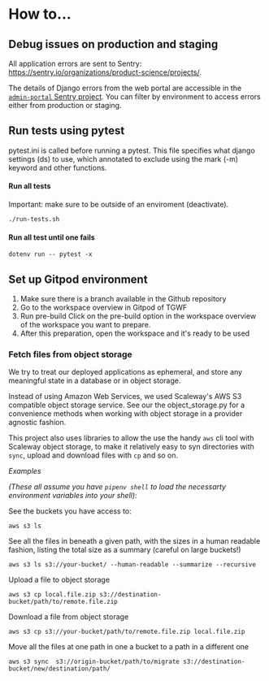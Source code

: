 # How to...

## Debug issues on production and staging
All application errors are sent to Sentry: https://sentry.io/organizations/product-science/projects/.

The details of Django errors from the web portal are accessible in the [`admin-portal` Sentry project](https://sentry.io/organizations/product-science/projects/admin-portal/?project=2071451). You can filter by environment to access errors either from production or staging.

## Run tests using pytest

pytest.ini is called before running a pytest.
This file specifies what django settings (ds) to use, which annotated to exclude using the mark (-m) keyword and other functions.

#### Run all tests
Important: make sure to be outside of an enviroment (deactivate).
```
./run-tests.sh
```

#### Run all test until one fails
```
dotenv run -- pytest -x
```

## Set up Gitpod environment
1. Make sure there is a branch available in the Github repository
2. Go to the workspace overview in Gitpod of TGWF
3. Run pre-build
    Click on the pre-build option in the workspace overview of the workspace you want to prepare.
4. After this preparation, open the workspace and it's ready to be used


### Fetch files from object storage

We try to treat our deployed applications as ephemeral, and store any meaningful state in a database or in object storage.

Instead of using Amazon Web Services, we used Scaleway's AWS S3 compatible object storage service. See our the object_storage.py for a convenience methods when working with object storage in a provider agnostic fashion.

This project also uses libraries to allow the use the handy `aws` cli tool with Scaleway object storage, to make it relatively easy to syn directories with `sync`, upload and download files with `cp` and so on.


*Examples*

_(These all assume you have `pipenv shell` to load the necessarty environment variables into your shell)_:

See the buckets you have access to:

```
aws s3 ls
```

See all the files in beneath a given path, with the sizes in a human readable fashion, listing the total size as a summary (careful on large buckets!)

```
aws s3 ls s3://your-bucket/ --human-readable --summarize --recursive
```

Upload a file to object storage

```
aws s3 cp local.file.zip s3://destination-bucket/path/to/remote.file.zip
```

Download a file from object storage

```
aws s3 cp s3://your-bucket/path/to/remote.file.zip local.file.zip
```

Move all the files at one path in one a bucket to a path in a different one

```
aws s3 sync  s3://origin-bucket/path/to/migrate s3://destination-bucket/new/destination/path/
```
